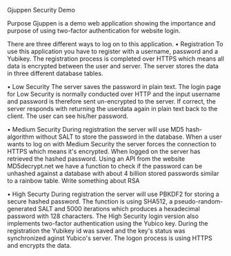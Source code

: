 Gjuppen Security Demo


Purpose
Gjuppen is a demo web application showing the importance and purpose of using two-factor authentication for website login. 


There are three different ways to log on to this application. 
•	Registration
To use this application you have to register with a username, password and a Yubikey. The registration process is completed over HTTPS which means all data is encrypted between the user and server. The server stores the data in three different database tables. 

•	Low Security
The server saves the password in plain text. The login page for Low Security is normally conducted over HTTP and the input username and password is therefore sent un-encrypted to the server. If correct, the server responds with returning the userdata again in plain text back to the client. The user can see his/her password. 

•	Medium Security
During registration the server will use MD5 hash-algorithm without SALT to store the password in the database. When a user wants to log on with Medium Security the server forces the connection to HTTPS which means it's encrypted. When logged on the server has retrieved the hashed password. Using an API from the website MD5decrypt.net we have a function to check if the password can be unhashed against a database with about 4 billion stored passwords similar to a rainbow table. 
Write something about RSA

•	High Securty 
During registration the server will use PBKDF2 for storing a secure hashed password. The function is using SHA512, a pseudo-random-generated SALT and 5000 iterations which produces a hexadecimal password with 128 characters. The High Security login version also implements two-factor authentication using the Yubico key. During the registration the Yubikey id was saved and the key's status was synchronized aginst Yubico's server. The logon process is using HTTPS and encrypts the data.

 


